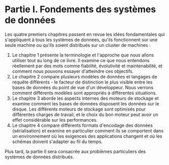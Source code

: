 # Partie I. Fondements des systèmes de données

Les quatre premiers chapitres passent en revue les idées fondamentales qui s'appliquent à tous les systèmes de données, qu'ils fonctionnent sur une seule machine ou qu'ils soient distribués sur un cluster de machines :
1.	Le chapitre 1 présente la terminologie et l'approche que nous allons utiliser tout au long de ce livre. Il examine ce que nous entendons réellement par des mots comme fiabilité, évolutivité et maintenabilité, et comment nous pouvons essayer d'atteindre ces objectifs.
2.	Le chapitre 2 compare plusieurs modèles de données et langages de requête différents - le facteur de distinction le plus visible entre les bases de données du point de vue d'un développeur. Nous verrons comment différents modèles sont appropriés à différentes situations.
3.	Le chapitre 3 aborde les aspects internes des moteurs de stockage et examine comment les bases de données disposent les données sur le disque. Les différents moteurs de stockage sont optimisés pour différentes charges de travail, et le choix du bon moteur peut avoir un effet considérable sur les performances.
4.	Le chapitre 4 compare différents formats d'encodage des données (sérialisation) et examine en particulier comment ils se comportent dans un environnement où les exigences des applications changent et où les schémas doivent s'adapter au fil du temps.

Plus tard, la partie II sera consacrée aux problèmes particuliers des systèmes de données distribués.
